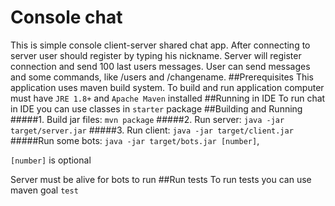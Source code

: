 # Console chat
This is simple console client-server shared chat app. After connecting to server user should 
register by typing his nickname. Server will register connection and send 100 last users messages.
User can send messages and some commands, like /users and /changename. 
##Prerequisites
This application uses maven build system.
To build and run application computer must have `JRE 1.8+` and `Apache Maven` installed
##Running in IDE
To run chat in IDE you can use classes in `starter` package
##Building and Running
#####1. Build jar files:
`mvn package`
#####2. Run server:
`java -jar target/server.jar`
#####3. Run client:
`java -jar target/client.jar`
#####Run some bots:
`java -jar target/bots.jar [number]`,

`[number]` is optional

Server must be alive for bots to run
##Run tests
To run tests you can use maven goal `test`

